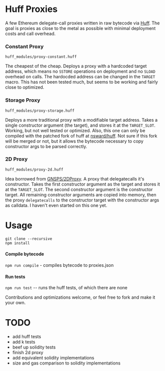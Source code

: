 # Huff Proxies
A few Ethereum delegate-call proxies written in raw bytecode via [Huff](https://github.com/AztecProtocol/AZTEC/tree/master/packages/huff). The goal is proxies as close to the metal as possible with minimal deployment costs and call overhead.

### Constant Proxy
`huff_modules/proxy-constant.huff`  

The cheapest of the cheap. Deploys a proxy with a hardcoded target address, which means no `SSTORE` operations on deployment and no `SLOAD` overhead on calls. The hardocded address can be changed in the `TARGET` macro. This has not been tested much, but seems to be working and fairly close to optimized.

### Storage Proxy
`huff_modules/proxy-storage.huff`  

Deploys a more traditional proxy with a modifiable target address. Takes a single constructor argument (the target), and stores it at the `TARGET_SLOT`. Working, but not well tested or optimized. Also, this one can only be compiled with the patched fork of huff at [nsward/huff](https://github.com/nsward/huff). Not sure if this fork will be merged or not, but it allows the bytecode necessary to copy constructor args to be parsed correctly.  

### 2D Proxy
`huff_modules/proxy-2d.huff`  

Idea borrowed from [GNSPS/2DProxy](https://github.com/GNSPS/2DProxy). A proxy that delegatecalls it's constructor. Takes the first constructor argument as the target and stores it at the `TARGET_SLOT`. The second constructor argument is the constructor target. All remaining constructor arguments are copied into memory, then the proxy `delegatecalls` to the constructor target with the constructor args as calldata. I haven't even started on this one yet.

# Usage
`git clone --recursive`  
`npm install`

#### Compile bytecode
`npm run compile` - compiles bytecode to proxies.json

#### Run tests
`npm run test` -- runs the huff tests, of which there are none

Contributions and optimizations welcome, or feel free to fork and make it your own.

# TODO
- add huff tests  
- add k tests  
- beef up solidity tests  
- finish 2d proxy  
- add equivalent solidity implementations  
- size and gas comparison to solidity implementations  
